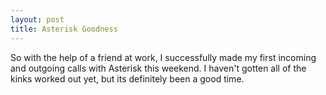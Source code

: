 ```yaml
---
layout: post
title: Asterisk Goodness
---
```


So with the help of a friend at work, I successfully made my first incoming
and outgoing calls with Asterisk this weekend. I haven't gotten all of the
kinks worked out yet, but its definitely been a good time.
